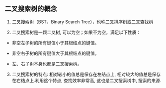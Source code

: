 ## 二叉搜索树的概念

1. 二叉搜索树（BST，Binary Search Tree），也称二叉排序树或二叉查找树

2. 二叉搜索树是一颗二叉树, 可以为空；如果不为空，满足以下性质：

- 非空左子树的所有键值小于其根结点的键值。

- 非空右子树的所有键值大于其根结点的键值。

- 左、右子树本身也都是二叉搜索树。

3. 二叉搜索树的特点: 相对较小的值总是保存在左结点上, 相对较大的值总是保存在右结点上.利用这个特点, 查找效率非常高, 这也是二叉搜索树中, 搜索的来源.
